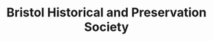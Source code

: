 ---
layout: repo
title: "Bristol Historical and Preservation Society"
id: 55
permalink: repos/55/
---
